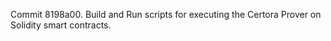 Commit 8198a00.                    Build and Run scripts for executing the Certora Prover on Solidity smart contracts.